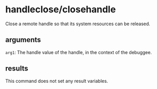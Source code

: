 # handleclose/closehandle

Close a remote handle so that its system resources can be released.

## arguments

`arg1`: The handle value of the handle, in the context of the debuggee.

## results

This command does not set any result variables.